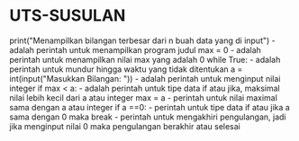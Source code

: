# UTS-SUSULAN
print("Menampilkan bilangan terbesar dari n buah data yang di input") - adalah perintah untuk menampilkan program judul max = 0 - adalah perintah untuk menampilkan nilai max yang adalah 0 while True: - adalah perintah untuk mundur hingga waktu yang tidak ditentukan a = int(input("Masukkan Bilangan: ")) - adalah perintah untuk menginput nilai integer if max &lt; a: - adalah perintah untuk tipe data if atau jika, maksimal nilai lebih kecil dari a atau integer max = a - perintah untuk nilai maximal sama dengan a atau integer if a ==0: - perintah untuk tipe data if atau jika a sama dengan 0 maka break - perintah untuk mengakhiri pengulangan, jadi jika menginput nilai 0 maka pengulangan berakhir atau selesai
